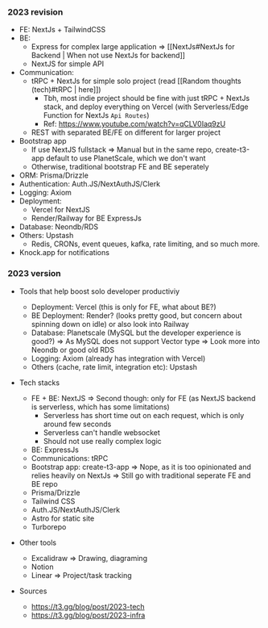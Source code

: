 ### 2023 revision
- FE: NextJs + TailwindCSS
- BE: 
	- Express for complex large application => [[NextJs#NextJs for Backend | When not use NextJs for backend]]
	- NextJS for simple API
- Communication: 
	- tRPC + NextJs for simple solo project (read [[Random thoughts (tech)#tRPC | here]])
		- Tbh, most indie project should be fine with just tRPC + NextJs stack, and deploy everything on Vercel (with Serverless/Edge Function for NextJs `Api Routes`)
		- Ref: https://www.youtube.com/watch?v=qCLV0Iaq9zU
	- REST with separated BE/FE on different for larger project 
- Bootstrap app
	- If use NextJS fullstack => Manual but in the same repo, create-t3-app default to use PlanetScale, which we don't want
	- Otherwise, traditional bootstrap FE and BE seperately
- ORM: Prisma/Drizzle
- Authentication: Auth.JS/NextAuthJS/Clerk
- Logging: Axiom
- Deployment:
	- Vercel for NextJS
	- Render/Railway for BE ExpressJs
- Database: Neondb/RDS
- Others: Upstash
	- Redis, CRONs, event queues, kafka, rate limiting, and so much more.
- Knock.app for notifications

### 2023 version
- Tools that help boost solo developer productiviy
	- Deployment: Vercel (this is only for FE, what about BE?)
	- BE Deployment: Render? (looks pretty good, but concern about spinning down on idle) or also look into Railway
	- Database: Planetscale (MySQL but the developer experience is good?) => As MySQL does not support Vector type => Look more into Neondb or good old RDS
	- Logging: Axiom (already has integration with Vercel)
	- Others (cache, rate limit, integration etc): Upstash

- Tech stacks
	- FE + BE: NextJS => Second though: only for FE (as NextJS backend is serverless, which has some limitations)
		- Serverless has short time out on each request, which is only around few seconds
		- Serverless can't handle websocket
		- Should not use really complex logic
	- BE: ExpressJs
	- Communications: tRPC
	- Bootstrap app: create-t3-app => Nope, as it is too opinionated and relies heavily on NextJs => Still go with traditional seperate FE and BE repo
	- Prisma/Drizzle
	- Tailwind CSS
	- Auth.JS/NextAuthJS/Clerk
	- Astro for static site
	- Turborepo

- Other tools
	- Excalidraw => Drawing, diagraming
	- Notion
	- Linear => Project/task tracking

- Sources
	- https://t3.gg/blog/post/2023-tech
	- https://t3.gg/blog/post/2023-infra